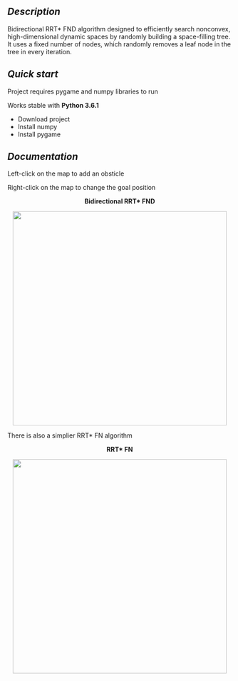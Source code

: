 <h2><i> Description </i></h2>

Bidirectional RRT* FND algorithm designed to efficiently search nonconvex, high-dimensional dynamic spaces by randomly building a space-filling tree. It uses a fixed number of nodes, which randomly removes a leaf node in the tree in every iteration. 

<h2><i> Quick start </i></h2>

Project requires pygame and numpy libraries to run

Works stable with <b>Python 3.6.1</b>

<ul>
  <li> Download project </li>
  <li> Install numpy </li>
  <li> Install pygame </li>
</ul>
 
<h2><i> Documentation </i></h2>

Left-click on the map to add an obsticle

Right-click on the map to change the goal position

<p align="center"><b> Bidirectional RRT* FND </b></p>
<p align="center">
  <image src="https://user-images.githubusercontent.com/29633052/48624148-c8fdcd80-e9bc-11e8-97de-60b8adf9d3b6.png" height="480"></image>
</p>

There is also a simplier RRT* FN algorithm

<p align="center"><b> RRT* FN </b></p>
<p align="center">
  <image src="https://user-images.githubusercontent.com/29633052/48674947-60048a00-eb63-11e8-8c2f-f1a43bd7ed60.PNG" height="480"></image>
</p>
